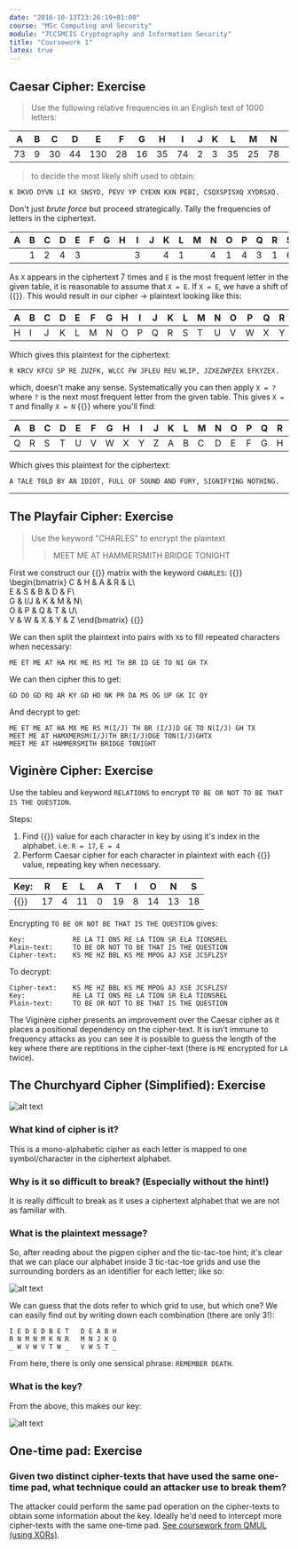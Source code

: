 ```yaml
---
date: "2016-10-13T23:26:19+01:00"
course: "MSc Computing and Security"
module: "7CCSMCIS Cryptography and Information Security"
title: "Coursework 1"
latex: true
---
```


## Caesar Cipher: Exercise

>Use the following relative frequencies in an English text of 1000 letters:

>
| A   | B   | C   | D   | E   | F   | G   | H   | I   | J   | K   | L   | M   | N   | O   | P   | Q   | R   | S   | T   | U   | V   | W   | X   | Y   | Z   |
| --- | --- | --- | --- | --- | --- | --- | --- | --- | --- | --- | --- | --- | --- | --- | --- | --- | --- | --- | --- | --- | --- | --- | --- | --- | --- |
| 73  | 9   | 30  | 44  | 130 | 28  | 16  | 35  | 74  | 2   | 3   | 35  | 25  | 78  | 74  | 27  | 3   | 77  | 63  | 93  | 27  | 13  | 16  | 5   | 19  | 1   |

>to decide the most likely shift used to obtain:
```
K DKVO DYVN LI KX SNSYD, PEVV YP CYEXN KXN PEBI, CSQXSPISXQ XYDRSXQ.
```
Don't just *brute force* but proceed strategically. Tally the frequencies of letters in the ciphertext.

| A   | B   | C   | D   | E   | F   | G   | H   | I   | J   | K   | L   | M   | N   | O   | P   | Q   | R   | S   | T   | U   | V   | W   | X   | Y   | Z   |
| --- | --- | --- | --- | --- | --- | --- | --- | --- | --- | --- | --- | --- | --- | --- | --- | --- | --- | --- | --- | --- | --- | --- | --- | --- | --- |
|     | 1   | 2   | 4   | 3   |     |     |     | 3   |     | 4   | 1   |     | 4   | 1   | 4   | 3   | 1   | 6   |     |     | 4   |     | 7   | 5   |     |

As `X` appears in the ciphertext 7 times and `E` is the most frequent letter in the given table, it is reasonable to assume that `X = E`. If `X = E`, we have a shift of {{<latex i=" -19 \bmod 26 " />}}. This would result in our cipher -> plaintext looking like this:

| A   | B   | C   | D   | E   | F   | G   | H   | I   | J   | K   | L   | M   | N   | O   | P   | Q   | R   | S   | T   | U   | V   | W   | X   | Y   | Z   |
| --- | --- | --- | --- | --- | --- | --- | --- | --- | --- | --- | --- | --- | --- | --- | --- | --- | --- | --- | --- | --- | --- | --- | --- | --- | --- |
| H   | I   | J   | K   | L   | M   | N   | O   | P   | Q   | R   | S   | T   | U   | V   | W   | X   | Y   | Z   | A   | B   | C   | D   | E   | F   | G   |

Which gives this plaintext for the ciphertext:
```
R KRCV KFCU SP RE ZUZFK, WLCC FW JFLEU REU WLIP, JZXEZWPZEX EFKYZEX.
```
which, doesn't make any sense. Systematically you can then apply `X = ?` where `?` is the next most frequent letter from the given table. This gives `X = T` and finally `X = N` {{<latex i=" -10 \bmod 26 " />}} where you'll find:

| A   | B   | C   | D   | E   | F   | G   | H   | I   | J   | K   | L   | M   | N   | O   | P   | Q   | R   | S   | T   | U   | V   | W   | X   | Y   | Z   |
| --- | --- | --- | --- | --- | --- | --- | --- | --- | --- | --- | --- | --- | --- | --- | --- | --- | --- | --- | --- | --- | --- | --- | --- | --- | --- |
| Q   | R   | S   | T   | U   | V   | W   | X   | Y   | Z   | A   | B   | C   | D   | E   | F   | G   | H   | I   | J   | K   | L   | M   | N   | O   | P   |

Which gives this plaintext for the ciphertext:
```
A TALE TOLD BY AN IDIOT, FULL OF SOUND AND FURY, SIGNIFYING NOTHING.
```

----

## The Playfair Cipher: Exercise

> Use the keyword "CHARLES" to encrypt the plaintext
>> MEET ME AT HAMMERSMITH BRIDGE TONIGHT

First we construct our {{<latex i=" 5 \times 5 " />}} matrix with the keyword `CHARLES`:
{{<latex>}}
\begin{bmatrix}
C & H & A & R & L\\\
E & S & B & D & F\\\
G & I/J & K & M & N\\\
O & P & Q & T & U\\\
V & W & X & Y & Z
\end{bmatrix}
{{</latex>}}


We can then split the plaintext into pairs with `X`s to fill repeated characters when necessary:

```
ME ET ME AT HA MX ME RS MI TH BR ID GE TO NI GH TX
```

We can then cipher this to get:

```
GD DO GD RQ AR KY GD HD NK PR DA MS OG UP GK IC QY
```

And decrypt to get:

```
ME ET ME AT HA MX ME RS M(I/J) TH BR (I/J)D GE TO N(I/J) GH TX
MEET ME AT HAMXMERSM(I/J)TH BR(I/J)DGE TON(I/J)GHTX
MEET ME AT HAMMERSMITH BRIDGE TONIGHT
```

## Viginère Cipher: Exercise

Use the tableu and keyword `RELATIONS` to encrypt `TO BE OR NOT TO BE THAT IS THE QUESTION`.

Steps:

1. Find {{<latex i=" x " />}} value for each character in key by using it's index in the alphabet. i.e. `R = 17`, `E = 4`
2. Perform Caesar cipher for each character in plaintext with each {{<latex i=" x " />}} value, repeating key when necessary.

| Key:                  | R   | E   | L   | A   | T   | I   | O   | N   | S   |
| --------------------- | --- | --- | --- | --- | --- | --- | --- | --- | --- |
| {{<latex i=" x " />}} | 17  | 4   | 11  | 0   | 19  | 8   | 14  | 13  | 18  |

Encrypting `TO BE OR NOT BE THAT IS THE QUESTION` gives:
```
Key:            RE LA TI ONS RE LA TION SR ELA TIONSREL
Plain-text:     TO BE OR NOT TO BE THAT IS THE QUESTION
Cipher-text:    KS ME HZ BBL KS ME MPOG AJ XSE JCSFLZSY
```

To decrypt:
```
Cipher-text:    KS ME HZ BBL KS ME MPOG AJ XSE JCSFLZSY
Key:            RE LA TI ONS RE LA TION SR ELA TIONSREL
Plain-text:     TO BE OR NOT TO BE THAT IS THE QUESTION
```

The Viginère cipher presents an improvement over the Caesar cipher as it places a positional dependency on the cipher-text. It is isn't immune to frequency attacks as you can see it is possible to guess the length of the key where there are reptitions in the cipher-text (there is `ME` encrypted for `LA` twice).

## The Churchyard Cipher (Simplified): Exercise

![alt text](https://docs.google.com/drawings/d/1Q46jjvIEIVu7e_gUorw3IS-b4B6nONyRHOLP2FA6dLc/pub?w=960&h=100 "Churchyard cipher question")

### What kind of cipher is it?

This is a mono-alphabetic cipher as each letter is mapped to one symbol/character in the ciphertext alphabet.

### Why is it so difficult to break? (Especially without the hint!)

It is really difficult to break as it uses a ciphertext alphabet that we are not as familiar with.

### What is the plaintext message?

So, after reading about the pigpen cipher and the tic-tac-toe hint; it's clear that we can place our alphabet inside 3 tic-tac-toe grids and use the surrounding borders as an identifier for each letter; like so:

![alt text](https://docs.google.com/drawings/d/1s8gjJIfxvfbyOEAxWH34FqJ2PFMKCs5aJcHD1YW1pgA/pub?w=960&h=282 "Churchyard cipher intermediate key")


We can guess that the dots refer to which grid to use, but which one? We can easily find out by writing down each combination (there are only 3!):

```
I E D E D B E T   D E A B H
R N M N M K N R   M N J K Q
_ W V W V T W _   V W S T _
```

From here, there is only one sensical phrase: `REMEMBER DEATH`.


### What is the key?

From the above, this makes our key:

![alt text](https://docs.google.com/drawings/d/1TMZ6_K5cHtGatu4Md_Vhtitvd8vo8PDzXRtUg4BhJVg/pub?w=960&h=282 "Churchyard Cipher complete key")

## One-time pad: Exercise

### Given two distinct cipher-texts that have used the same one-time pad, what technique could an attacker use to break them?

The attacker could perform the same pad operation on the cipher-texts to obtain some information about the key. Ideally he'd need to intercept more cipher-texts with the same one-time pad. <a href="https://drive.google.com/file/d/0B63hsaKyFcnQbElkd3BxVWNnRzA/view?usp=sharing" target="_blank">See coursework from QMUL (using XORs)</a>.

